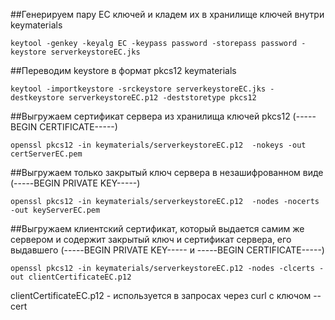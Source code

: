 ##Генерируем пару EC ключей и кладем их в хранилище ключей внутри keymaterials
```
keytool -genkey -keyalg EC -keypass password -storepass password -keystore serverkeystoreEC.jks
```
##Переводим keystore в формат pkcs12 keymaterials
```
keytool -importkeystore -srckeystore serverkeystoreEC.jks -destkeystore serverkeystoreEC.p12 -deststoretype pkcs12
```
##Выгружаем сертификат сервера из хранилища ключей pkcs12 (-----BEGIN CERTIFICATE-----)
```
openssl pkcs12 -in keymaterials/serverkeystoreEC.p12  -nokeys -out certServerEC.pem
```
##Выгружаем только закрытый ключ сервера в незашифрованном виде (-----BEGIN PRIVATE KEY-----)
```
openssl pkcs12 -in keymaterials/serverkeystoreEC.p12  -nodes -nocerts -out keyServerEC.pem
```
##Выгружаем клиентский сертификат, который выдается самим же сервером и содержит закрытый ключ и сертификат сервера, его выдавшего (-----BEGIN PRIVATE KEY----- и -----BEGIN CERTIFICATE-----)
```
openssl pkcs12 -in keymaterials/serverkeystoreEC.p12 -nodes -clcerts -out clientCertificateEC.p12
```
clientCertificateEC.p12 - используется в запросах через curl с ключом --cert
